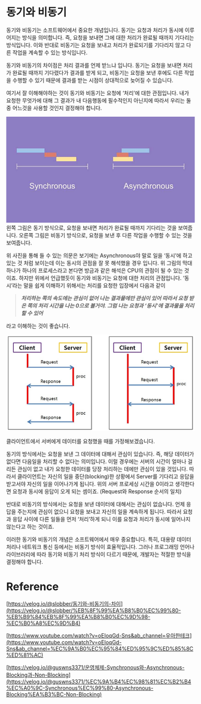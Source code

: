 # 동기와 비동기

동기와 비동기는 소프트웨어에서 중요한 개념입니다. 동기는 요청과 처리가 동시에 이루어지는 방식을 의미합니다. 즉, 요청을 보내면 그에 대한 처리가 완료될 때까지 기다리는 방식입니다. 이와 반대로 비동기는 요청을 보내고 처리가 완료되기를 기다리지 않고 다른 작업을 계속할 수 있는 방식입니다.

동기와 비동기의 차이점은 처리 결과를 언제 받느냐 입니다. 동기는 요청을 보내면 처리가 완료될 때까지 기다렸다가 결과를 받게 되고, 비동기는 요청을 보낸 후에도 다른 작업을 수행할 수 있기 때문에 결과를 받는 시점이 상대적으로 늦어질 수 있습니다.

여기서 잘 이해해야하는 것이 동기와 비동기는 요청에 ‘처리’에 대한 관점입니다. 내가 요청한 무엇가에 대해 그 결과가 내 다음행동에 필수적인지 아닌지에 따라서 우리는 둘 중 어느것을 사용할 것인지 결정해야 합니다.

![동기와비동기.jpeg](./%EB%8F%99%EA%B8%B0%EC%99%80%EB%B9%84%EB%8F%99%EA%B8%B0.jpeg)
왼쪽 그림은 동기 방식으로, 요청을 보내면 처리가 완료될 때까지 기다리는 것을 보여줍니다. 오른쪽 그림은 비동기 방식으로, 요청을 보낸 후 다른 작업을 수행할 수 있는 것을 보여줍니다. 

위 사진을 통해 들 수 있는 의문은 보기에는 Asynchronous야 말로 일을 ‘동시’에 하고 있는 것 처럼 보이는데 이는 동시의 관점을 잘 못 해석했을 경우 입니다. 위 그림의 막대하나가 하나의 프로세스라고 본다면 방금과 같은 해석은 CPU의 관점이 될 수 있는 것 이죠. 하지만 위에서 언급했듯이 동기와 비동기는 요청에 대한 처리의 관점입니다. ‘동시’라는 말을 쉽게 이해하기 위해서는 처리를 요청한 입장에서 다음과 같이

> ***처리하는 쪽의 속도에는 관심이 없어 나는 결과물에만 관심이 있어 따라서 요청 받은 쪽의 처리 시간을 나는 0으로 볼거야. 그럼 나는 요청과 ‘동시’에 결과물을 처리할 수 있어***
> 

라고 이해하는 것이 좋습니다. 

![동기비동기클라서버.jpeg](./%ED%81%B4%EB%9D%BC%EC%84%9C%EB%B2%84%EC%98%88%EC%8B%9C.jpeg)

클라이언트에서 서버에게 데이터를 요청했을 때를 가정해보겠습니다. 

동기의 방식에서는 요청을 보낸 그 데이터에 대해서 관심이 있습니다. 즉, 해당 데이터가 없다면 다음일을 처리할 수 없다는 의미입니다. 이럴 경우에는 서버의 시간이 얼마나 걸리든 관심이 없고 내가 요청한 데이터를 당장 처리하는 데에만 관심이 있을 것입니다. 따라서 클라이언트는 자신의 일을 중단(blocking)한 상황에서 Server를 기다리고 응답을 받고서야 자신의 일을 이어나가게 됩니다. 위의 서버 프로세싱 시간을 0이라고 생각한다면 요청과 동시에 응답이 오게 되는 셈이죠. (Request와 Response 순서의 일치) 

반대로 비동기의 방식에서는 요청을 보낸 데이터에 대해서는 관심이 없습니다. 언제 응답을 주는지에 관심이 없으니 요청을 보내고 자신의 일을 계속하게 됩니다. 따라서 요청과 응답 사이에 다른 일들을 먼저 ‘처리’하게 되니 이를 요청과 처리가 동시에 일어나지 않는다고 하는 것이죠. 

이러한 동기와 비동기의 개념은 소프트웨어에서 매우 중요합니다. 특히, 대용량 데이터 처리나 네트워크 통신 등에서는 비동기 방식이 효율적입니다. 그러나 프로그래밍 언어나 라이브러리에 따라 동기와 비동기 처리 방식이 다르기 때문에, 개발자는 적절한 방식을 결정해야 합니다.

# Reference

[https://velog.io/@slobber/동기와-비동기의-차이](https://velog.io/@slobber/%EB%8F%99%EA%B8%B0%EC%99%80-%EB%B9%84%EB%8F%99%EA%B8%B0%EC%9D%98-%EC%B0%A8%EC%9D%B4)

[https://www.youtube.com/watch?v=oEIoqGd-Sns&ab_channel=우아한테크](https://www.youtube.com/watch?v=oEIoqGd-Sns&ab_channel=%EC%9A%B0%EC%95%84%ED%95%9C%ED%85%8C%ED%81%AC)

[https://velog.io/@guswns3371/운영체제-Synchronous와-Asynchronous-Blocking과-Non-Blocking](https://velog.io/@guswns3371/%EC%9A%B4%EC%98%81%EC%B2%B4%EC%A0%9C-Synchronous%EC%99%80-Asynchronous-Blocking%EA%B3%BC-Non-Blocking)